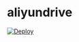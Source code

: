 # aliyundrive

[![Deploy](https://www.herokucdn.com/deploy/button.png)](https://dashboard.heroku.com/new?template=https://github.com/lesnolie/aliyundrive-hroku)
